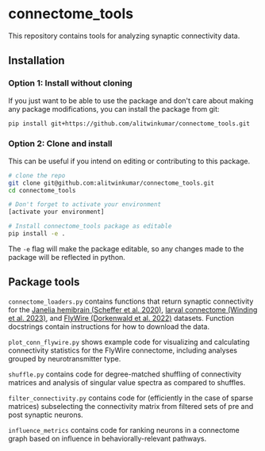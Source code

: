 # connectome_tools
This repository contains tools for analyzing synaptic connectivity data.

## Installation
### Option 1: Install without cloning
If you just want to be able to use the package and don't care about making any package modifications, you can install the package from git:
```bash
pip install git+https://github.com/alitwinkumar/connectome_tools.git
```

### Option 2: Clone and install
This can be useful if you intend on editing or contributing to this package.
```bash
# clone the repo
git clone git@github.com:alitwinkumar/connectome_tools.git
cd connectome_tools

# Don't forget to activate your environment
[activate your environment]

# Install connectome_tools package as editable 
pip install -e .
```
The `-e` flag will make the package editable, so any changes made to the package will be reflected in python.

## Package tools

`connectome_loaders.py` contains functions that return synaptic connectivity for the [Janelia hemibrain (Scheffer et al. 2020)](https://elifesciences.org/articles/57443), [larval connectome (Winding et al. 2023)](https://www.science.org/doi/full/10.1126/science.add9330), and [FlyWire (Dorkenwald et al. 2022)](https://www.nature.com/articles/s41592-021-01330-0) datasets. Function docstrings contain instructions for how to download the data.

`plot_conn_flywire.py` shows example code for visualizing and calculating connectivity statistics for the FlyWire connectome, including analyses grouped by neurotransmitter type.

`shuffle.py` contains code for degree-matched shuffling of connectivity matrices and analysis of singular value spectra as compared to shuffles.

`filter_connectivity.py` contains code for (efficiently in the case of sparse matrices) subselecting the connectivity matrix from filtered sets of pre and post synaptic neurons.

`influence_metrics` contains code for ranking neurons in a connectome graph based on influence in behaviorally-relevant pathways. 
